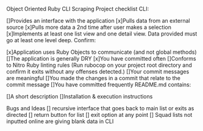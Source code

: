 Object Oriented Ruby CLI Scraping Project checklist
CLI:

 []Provides an interface with the application
 [x]Pulls data from an external source
 [x]Pulls more data a 2nd time after user makes a selection
 [x]Implements at least one list view and one detail view. Data provided must go at least one level deep.
Confirm:

 [x]Application uses Ruby Objects to communicate (and not global methods)
 []The application is generally DRY
 [x]You have committed often
 []Conforms to Nitro Ruby linting rules (Run rubocop on your project root directory and confirm it exits without any offenses detected.)
 []Your commit messages are meaningful
 []You made the changes in a commit that relate to the commit message
 []You have committed frequently
README.md contains:

 []A short description
 []Installation & execution instructions

Bugs and Ideas
[] recursive interface that goes back to main list or exits as directed
  [] return button for list
  [] exit option at any point
[] Squad lists not inputted online are giving blank data in CLI

